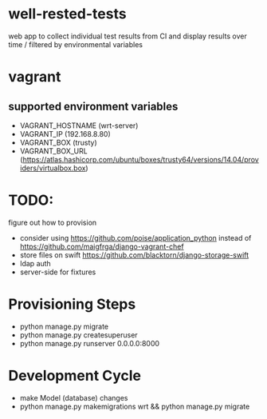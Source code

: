 # well-rested-tests
web app to collect individual test results from CI and display results over
time / filtered by environmental variables

# vagrant

## supported environment variables
* VAGRANT_HOSTNAME (wrt-server)
* VAGRANT_IP (192.168.8.80)
* VAGRANT_BOX (trusty)
* VAGRANT_BOX_URL (https://atlas.hashicorp.com/ubuntu/boxes/trusty64/versions/14.04/providers/virtualbox.box)


# TODO:
figure out how to provision
* consider using https://github.com/poise/application_python
  instead of https://github.com/maigfrga/django-vagrant-chef
* store files on swift https://github.com/blacktorn/django-storage-swift
* ldap auth
* server-side for fixtures


# Provisioning Steps
* python manage.py migrate
* python manage.py createsuperuser
* python manage.py runserver 0.0.0.0:8000

# Development Cycle
* make Model (database) changes
* python manage.py makemigrations wrt && python manage.py migrate
